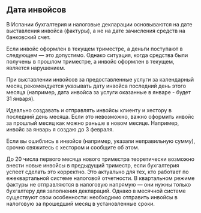 ## Дата инвойсов

В Испании бухгалтерия и налоговые декларации основываются на дате выставления инвойса (фактуры), а не на дате
зачисления средств на банковский счет.

Если инвойс оформлен в текущем триместре, а деньги поступают в следующем — это допустимо. Однако ситуация, когда
средства были получены в прошлом триместре, а инвойс оформлен в текущем, является нарушением.

При выставлении инвойсов за предоставленные услуги за календарный месяц рекомендуется указывать дату инвойса последний
день этого месяца (например, дата инвойса за услуги оказанные в январе - будет 31 января).

Идеально создавать и отправлять инвойсы клиенту и хестору в последний день месяца. Если это невозможно, важно оформить
инвойс за прошлый месяц как можно раньше в новом месяце. Например, инвойс за январь я создаю до 3 февраля.

Если вы ошиблись в инвойсе (например, указали неправильную сумму), срочно свяжитесь с хестором и сообщите об этом.

До 20 числа первого месяца нового триместра теоретически возможно внести новые инвойсы в предыдущий триместр, если
бухгалтерия успеет сделать это корректно. Это актуально для тех, кто работает по ежеквартальной системе налоговой
отчетности. В квартальном режиме фактуры не отправляются в налоговую напрямую — они нужны только бухгалтеру для
заполнения деклараций. Однако в месячной системе существуют свои особенности: необходимо отправить инвойсы в налоговую
за прошедший месяц в установленные сроки.
